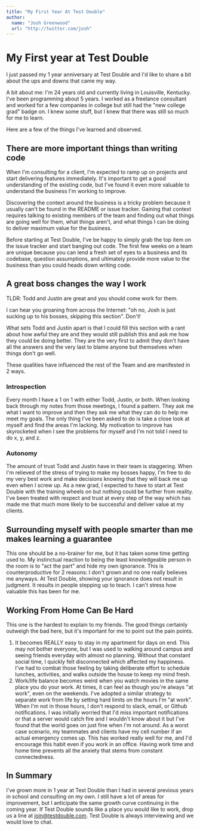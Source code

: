 ```yaml
---
title: "My First Year At Test Double"
author:
  name: "Josh Greenwood"
  url: "http://twitter.com/josh"
---
```


# My First year at Test Double
I just passed my 1 year anniversary at Test Double and I'd like to share a bit about the ups and downs that came my way.

A bit about me: I'm 24 years old and currently living in Louisville, Kentucky. I've been programming about 5 years. I worked as a freelance consultant and worked for a few companies in college but still had the "new college grad" badge on. I knew some stuff, but I knew that there was still so much for me to learn.

Here are a few of the things I've learned and observed.

## There are more important things than writing code
When I'm consulting for a client, I'm expected to ramp up on projects and start delivering features immediately. It's important to get a good understanding of the existing code, but I've found it even more valuable to understand the business I'm working to improve.

Discovering the context around the business is a tricky problem because it usually can't be found in the README or issue tracker. Gaining that context requires talking to existing members of the team and finding out what things are going well for them, what things aren't, and what things I can be doing to deliver maximum value for the business.

Before starting at Test Double, I've be happy to simply grab the top item on the issue tracker and start banging out code. The first few weeks on a team are unique because you can lend a fresh set of eyes to a business and its codebase, question assumptions, and ultimately provide more value to the business than you could heads down writing code.

## A great boss changes the way I work
TLDR: Todd and Justin are great and you should come work for them.

I can hear you groaning from across the Internet: "oh no, Josh is just sucking up to his bosses, skipping this section". Don't!

What sets Todd and Justin apart is that I could fill this section with a rant about how awful they are and they would still publish this and ask me how they could be doing better. They are the very first to admit they don't have all the answers and the very last to blame anyone but themselves when things don't go well.

These qualities have influenced the rest of the Team and are manifested in 2 ways.

### Introspection
Every month I have a 1 on 1 with either Todd, Justin, or both. When looking back through my notes from those meetings, I found a pattern. They ask me what I want to improve and then they ask me what they can do to help me meet my goals. The only thing I've been asked to do is take a close look at myself and find the areas I'm lacking. My motivation to improve has skyrocketed when I see the problems for myself and I'm not told I need to do x, y, and z.

### Autonomy
The amount of trust Todd and Justin have in their team is staggering. When I'm relieved of the stress of trying to make my bosses happy, I'm free to do my very best work and make decisions knowing that they will back me up even when I screw up. As a new grad, I expected to have to start at Test Double with the training wheels on but nothing could be further from reality. I've been treated with respect and trust at every step of the way which has made me that much more likely to be successful and deliver value at my clients.

## Surrounding myself with people smarter than me makes learning a guarantee
This one should be a no-brainer for me, but it has taken some time getting used to. My instinctual reaction to being the least knowledgeable person in the room is to "act the part" and hide my own ignorance. This is counterproductive for 2 reasons: I don't grown and no one really believes me anyways. At Test Double, showing your ignorance does not result in judgment. It results in people stepping up to teach. I can't stress how valuable this has been for me.

## Working From Home Can Be Hard
This one is the hardest to explain to my friends. The good things certainly outweigh the bad here, but it's important for me to point out the pain points.

1. It becomes REALLY easy to stay in my apartment for days on end. This may not bother everyone, but I was used to walking around campus and seeing friends everyday with almost no planning. Without that constant social time, I quickly felt disconnected which affected my happiness. I've had to combat those feeling by taking deliberate effort to schedule lunches, activities, and walks outside the house to keep my mind fresh.
2. Work/life balance becomes weird when you watch movies in the same place you do your work. At times, it can feel as though you're always "at work", even on the weekends. I've adopted a similar strategy to separate work from life by setting hard limits on the hours I'm "at work". When I'm not in those hours, I don't respond to slack, email, or Github notifications. I was initially worried that I'd miss important notifications or that a server would catch fire and I wouldn't know about it but I've found that the world goes on just fine when I'm not around. As a worst case scenario, my teammates and clients have my cell number if an actual emergency comes up. This has worked really well for me, and I'd encourage this habit even if you work in an office. Having work time and home time prevents all the anxiety that stems from constant connectedness.

## In Summary
I've grown more in 1 year at Test Double than I had in several previous years in school and consulting on my own. I still have a lot of areas for improvement, but I anticipate the same growth curve continuing in the coming year. If Test Double sounds like a place you would like to work, drop us a line at join@testdouble.com. Test Double is always interviewing and we would love to chat.
